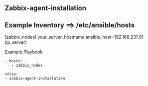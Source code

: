 Zabbix-agent-installation
------

Example Inventory ==> /etc/ansible/hosts
------
[zabbix_nodes]
your_server_hostname ansible_host=192.168.231.91 (ip_server)

Example Playbook
```
- hosts:
   - zabbix_nodes
 ```
```
roles:
- zabbix-agent-installation
```
